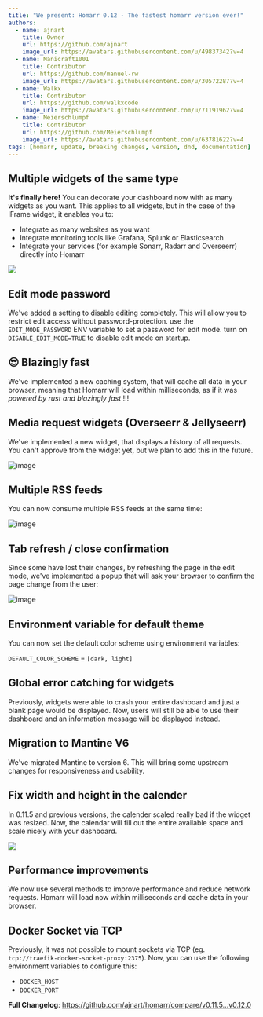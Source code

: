 ```yaml
---
title: "We present: Homarr 0.12 - The fastest homarr version ever!"
authors:
  - name: ajnart
    title: Owner
    url: https://github.com/ajnart
    image_url: https://avatars.githubusercontent.com/u/49837342?v=4
  - name: Manicraft1001
    title: Contributor
    url: https://github.com/manuel-rw
    image_url: https://avatars.githubusercontent.com/u/30572287?v=4
  - name: Walkx
    title: Contributor
    url: https://github.com/walkxcode
    image_url: https://avatars.githubusercontent.com/u/71191962?v=4
  - name: Meierschlumpf
    title: Contributor
    url: https://github.com/Meierschlumpf
    image_url: https://avatars.githubusercontent.com/u/63781622?v=4
tags: [homarr, update, breaking changes, version, dnd, documentation]
---
```


## Multiple widgets of the same type
**It's finally here!** You can decorate your dashboard now with as many widgets as you want.
This applies to all widgets, but in the case of the IFrame widget, it enables you to:
- Integrate as many websites as you want
- Integrate monitoring tools like Grafana, Splunk or Elasticsearch
- Integrate your services (for example Sonarr, Radarr and Overseerr) directly into Homarr

![](https://media.discordapp.net/attachments/988335098493542410/1094665745226539168/update-teaser.png?width=1046&height=666)

## Edit mode password
We've added a setting to disable editing completely. This will allow you to restrict edit access without password-protection.
use the `EDIT_MODE_PASSWORD` ENV variable to set a password for edit mode. 
turn on `DISABLE_EDIT_MODE=TRUE` to disable edit mode on startup.


## 😎 Blazingly fast
We've implemented a new caching system, that will cache all data in your browser, meaning that Homarr will load within milliseconds, as if it was *powered by rust and blazingly fast* !!!

## Media request widgets (Overseerr & Jellyseerr)
We've implemented a new widget, that displays a history of all requests.
You can't approve from the widget yet, but we plan to add this in the future.

![image](https://user-images.githubusercontent.com/30572287/231829411-f61f03e9-79a0-45fc-9a87-94d69ea3ea84.png)

## Multiple RSS feeds
You can now consume multiple RSS feeds at the same time:

![image](https://user-images.githubusercontent.com/30572287/231829886-69133a84-3ae7-4fa3-a6d2-c582f4cc9eea.png)

## Tab refresh / close confirmation
Since some have lost their changes, by refreshing the page in the edit mode, we've implemented a popup that will ask your browser to confirm the page change from the user:

![image](https://user-images.githubusercontent.com/30572287/231823776-9cbb12d4-3cb3-422e-b2e8-f9917bb3f8cc.png)

## Environment variable for default theme
You can now set the default color scheme using environment variables:

``DEFAULT_COLOR_SCHEME`` = ``[dark, light]``

## Global error catching for widgets
Previously, widgets were able to crash your entire dashboard and just a blank page would be displayed.
Now, users will still be able to use their dashboard and an information message will be displayed instead.

## Migration to Mantine V6
We've migrated Mantine to version 6. This will bring some upstream changes for responsiveness and usability.

## Fix width and height in the calender
In 0.11.5 and previous versions, the calender scaled really bad if the widget was resized.
Now, the calendar will fill out the entire available space and scale nicely with your dashboard.

![](https://cdn.discordapp.com/attachments/988335098493542410/1095416419816067175/homarr-calendar-scaling.gif)

## Performance improvements
We now use several methods to improve performance and reduce network requests.
Homarr will load now within milliseconds and cache data in your browser.

## Docker Socket via TCP
Previously, it was not possible to mount sockets via TCP (eg. ``tcp://traefik-docker-socket-proxy:2375``).
Now, you can use the following environment variables to configure this:

- ``DOCKER_HOST``
- ``DOCKER_PORT``

**Full Changelog**: https://github.com/ajnart/homarr/compare/v0.11.5...v0.12.0